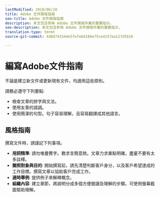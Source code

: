 ```yaml
---
lastModified: 2018/06/28
title: Adobe 文件撰寫指南
seo-title: Adobe 文件撰寫指南
description: 本文包含參與 Adobe 文件撰寫作業的重要指示。
seo-description: 本文包含參與 Adobe 文件撰寫作業的重要指示。
translation-type: tm+mt
source-git-commit: 4d8d741544e5fefe6d186e75ce4157ea127d5b16

---
```


# 編寫Adobe文件指南

不論是建立新文件或更新現有文件，均適用這些原則。

請務必遵守下列要點:

- 檢查文章的拼字與文法。
- 使用友善的語調。
- 使用簡潔的句型。句子容易理解，且容易翻譯成其他語言。

## 風格指南

撰寫文件時，請謹記下列事項。

- **用詞精準**: 請勿堆疊贅字。務求言簡意賅。文章力求重點明確。盡量不要有太多註釋。
- **關照對象與目的**: 開始撰寫前，請先清楚判斷客戶身分，以及客戶希望達成的工作目標。撰寫文章以協助客戶完成工作。
- **適時舉例**: 提供例子來解釋概念。
- **組織內容**: 建立章節，將說明分成多個方便閱讀及理解的步驟。可使用螢幕截圖幫助理解。
